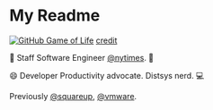 # My Readme

[![GitHub Game of Life](https://github4life.herokuapp.com/jasonmgh.gif?z=6)](https://github4life.herokuapp.com/jasonmgh)
[credit](https://github.com/ethomson/ethomson/blob/master/README.md)

👋 Staff Software Engineer [@nytimes](https://github.com/nytimes/). 📰

😄 Developer Productivity advocate. Distsys nerd. 💻

Previously [@squareup](https://github.com/squareup/), [@vmware](https://github.com/vmware/). 

<!--
### Hi there 👋

**jasonmgh/jasonmgh** is a ✨ _special_ ✨ repository because its `README.md` (this file) appears on your GitHub profile.

Here are some ideas to get you started:

- 🔭 I’m currently working on ...
- 🌱 I’m currently learning ...
- 👯 I’m looking to collaborate on ...
- 🤔 I’m looking for help with ...
- 💬 Ask me about ...
- 📫 How to reach me: ...
- 😄 Pronouns: ...
- ⚡ Fun fact: ...
-->
